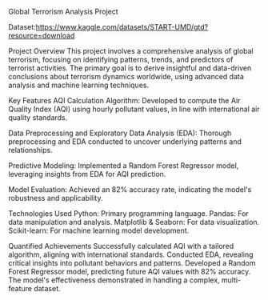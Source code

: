 Global Terrorism Analysis Project

Dataset:https://www.kaggle.com/datasets/START-UMD/gtd?resource=download

Project Overview
This project involves a comprehensive analysis of global terrorism, focusing on identifying patterns, trends, and predictors of terrorist activities. The primary goal is to derive insightful and data-driven conclusions about terrorism dynamics worldwide, using advanced data analysis and machine learning techniques.

Key Features
AQI Calculation Algorithm: Developed to compute the Air Quality Index (AQI) using hourly pollutant values, in line with international air quality standards.

Data Preprocessing and Exploratory Data Analysis (EDA): Thorough preprocessing and EDA conducted to uncover underlying patterns and relationships.

Predictive Modeling: Implemented a Random Forest Regressor model, leveraging insights from EDA for AQI prediction.

Model Evaluation: Achieved an 82% accuracy rate, indicating the model's robustness and applicability.

Technologies Used
Python: Primary programming language.
Pandas: For data manipulation and analysis.
Matplotlib & Seaborn: For data visualization.
Scikit-learn: For machine learning model development.

Quantified Achievements
Successfully calculated AQI with a tailored algorithm, aligning with international standards.
Conducted EDA, revealing critical insights into pollutant behaviors and patterns.
Developed a Random Forest Regressor model, predicting future AQI values with 82% accuracy.
The model's effectiveness demonstrated in handling a complex, multi-feature dataset.
